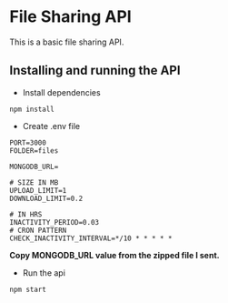 # File Sharing API
This is a basic file sharing API.

## Installing and running the API
- Install dependencies
```
npm install
```

- Create .env file
```
PORT=3000
FOLDER=files

MONGODB_URL=

# SIZE IN MB
UPLOAD_LIMIT=1
DOWNLOAD_LIMIT=0.2

# IN HRS
INACTIVITY_PERIOD=0.03
# CRON PATTERN
CHECK_INACTIVITY_INTERVAL=*/10 * * * * *
```
__Copy MONGODB_URL value from the zipped file I sent.__

- Run the api
```
npm start
```